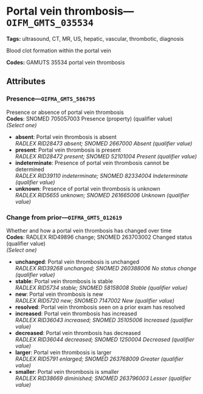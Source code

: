 # Portal vein thrombosis—`OIFM_GMTS_035534`

**Tags:** ultrasound, CT, MR, US, hepatic, vascular, thrombotic, diagnosis

Blood clot formation within the portal vein

**Codes:** GAMUTS 35534 portal vein thrombosis

## Attributes

### Presence—`OIFMA_GMTS_586795`

Presence or absence of portal vein thrombosis  
**Codes**: SNOMED 705057003 Presence (property) (qualifier value)  
*(Select one)*

- **absent**: Portal vein thrombosis is absent  
_RADLEX RID28473 absent; SNOMED 2667000 Absent (qualifier value)_
- **present**: Portal vein thrombosis is present  
_RADLEX RID28472 present; SNOMED 52101004 Present (qualifier value)_
- **indeterminate**: Presence of portal vein thrombosis cannot be determined  
_RADLEX RID39110 indeterminate; SNOMED 82334004 Indeterminate (qualifier value)_
- **unknown**: Presence of portal vein thrombosis is unknown  
_RADLEX RID5655 unknown; SNOMED 261665006 Unknown (qualifier value)_

### Change from prior—`OIFMA_GMTS_012619`

Whether and how a portal vein thrombosis has changed over time  
**Codes**: RADLEX RID49896 change; SNOMED 263703002 Changed status (qualifier value)  
*(Select one)*

- **unchanged**: Portal vein thrombosis is unchanged  
_RADLEX RID39268 unchanged; SNOMED 260388006 No status change (qualifier value)_
- **stable**: Portal vein thrombosis is stable  
_RADLEX RID5734 stable; SNOMED 58158008 Stable (qualifier value)_
- **new**: Portal vein thrombosis is new  
_RADLEX RID5720 new; SNOMED 7147002 New (qualifier value)_
- **resolved**: Portal vein thrombosis seen on a prior exam has resolved  
- **increased**: Portal vein thrombosis has increased  
_RADLEX RID36043 increased; SNOMED 35105006 Increased (qualifier value)_
- **decreased**: Portal vein thrombosis has decreased  
_RADLEX RID36044 decreased; SNOMED 1250004 Decreased (qualifier value)_
- **larger**: Portal vein thrombosis is larger  
_RADLEX RID5791 enlarged; SNOMED 263768009 Greater (qualifier value)_
- **smaller**: Portal vein thrombosis is smaller  
_RADLEX RID38669 diminished; SNOMED 263796003 Lesser (qualifier value)_